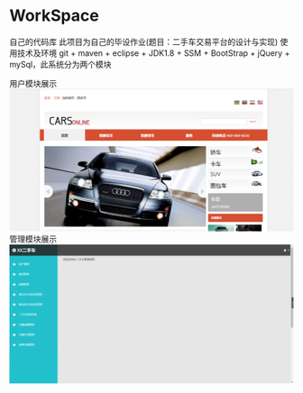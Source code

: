 # WorkSpace
自己的代码库
此项目为自己的毕设作业(题目：二手车交易平台的设计与实现)
使用技术及环境 git + maven + eclipse + JDK1.8 + SSM + BootStrap + jQuery + mySql，此系统分为两个模块

用户模块展示
![image](https://github.com/MikeMengN/WorkSpace/blob/master/images/image.png)
管理模块展示
![image](https://github.com/MikeMengN/WorkSpace/blob/master/images/01.png)
